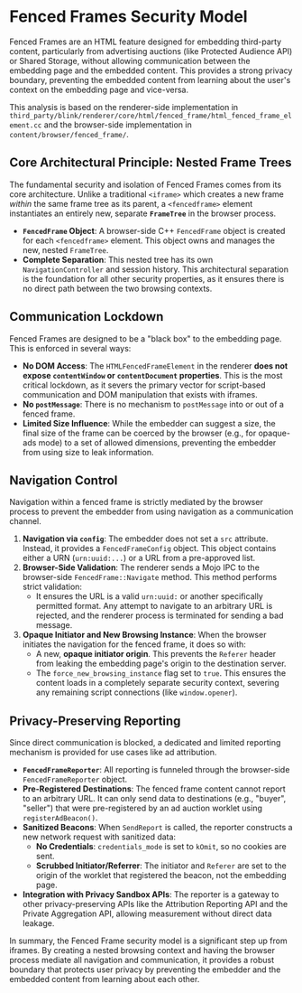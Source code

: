 # Fenced Frames Security Model

Fenced Frames are an HTML feature designed for embedding third-party content, particularly from advertising auctions (like Protected Audience API) or Shared Storage, without allowing communication between the embedding page and the embedded content. This provides a strong privacy boundary, preventing the embedded content from learning about the user's context on the embedding page and vice-versa.

This analysis is based on the renderer-side implementation in `third_party/blink/renderer/core/html/fenced_frame/html_fenced_frame_element.cc` and the browser-side implementation in `content/browser/fenced_frame/`.

## Core Architectural Principle: Nested Frame Trees

The fundamental security and isolation of Fenced Frames comes from its core architecture. Unlike a traditional `<iframe>` which creates a new frame *within* the same frame tree as its parent, a `<fencedframe>` element instantiates an entirely new, separate **`FrameTree`** in the browser process.

-   **`FencedFrame` Object**: A browser-side C++ `FencedFrame` object is created for each `<fencedframe>` element. This object owns and manages the new, nested `FrameTree`.
-   **Complete Separation**: This nested tree has its own `NavigationController` and session history. This architectural separation is the foundation for all other security properties, as it ensures there is no direct path between the two browsing contexts.

## Communication Lockdown

Fenced Frames are designed to be a "black box" to the embedding page. This is enforced in several ways:

-   **No DOM Access**: The `HTMLFencedFrameElement` in the renderer **does not expose `contentWindow` or `contentDocument` properties**. This is the most critical lockdown, as it severs the primary vector for script-based communication and DOM manipulation that exists with iframes.
-   **No `postMessage`**: There is no mechanism to `postMessage` into or out of a fenced frame.
-   **Limited Size Influence**: While the embedder can suggest a size, the final size of the frame can be coerced by the browser (e.g., for opaque-ads mode) to a set of allowed dimensions, preventing the embedder from using size to leak information.

## Navigation Control

Navigation within a fenced frame is strictly mediated by the browser process to prevent the embedder from using navigation as a communication channel.

1.  **Navigation via `config`**: The embedder does not set a `src` attribute. Instead, it provides a `FencedFrameConfig` object. This object contains either a URN (`urn:uuid:...`) or a URL from a pre-approved list.
2.  **Browser-Side Validation**: The renderer sends a Mojo IPC to the browser-side `FencedFrame::Navigate` method. This method performs strict validation:
    - It ensures the URL is a valid `urn:uuid:` or another specifically permitted format. Any attempt to navigate to an arbitrary URL is rejected, and the renderer process is terminated for sending a bad message.
3.  **Opaque Initiator and New Browsing Instance**: When the browser initiates the navigation for the fenced frame, it does so with:
    - A new, **opaque initiator origin**. This prevents the `Referer` header from leaking the embedding page's origin to the destination server.
    - The `force_new_browsing_instance` flag set to `true`. This ensures the content loads in a completely separate security context, severing any remaining script connections (like `window.opener`).

## Privacy-Preserving Reporting

Since direct communication is blocked, a dedicated and limited reporting mechanism is provided for use cases like ad attribution.

-   **`FencedFrameReporter`**: All reporting is funneled through the browser-side `FencedFrameReporter` object.
-   **Pre-Registered Destinations**: The fenced frame content cannot report to an arbitrary URL. It can only send data to destinations (e.g., "buyer", "seller") that were pre-registered by an ad auction worklet using `registerAdBeacon()`.
-   **Sanitized Beacons**: When `SendReport` is called, the reporter constructs a new network request with sanitized data:
    - **No Credentials**: `credentials_mode` is set to `kOmit`, so no cookies are sent.
    - **Scrubbed Initiator/Referrer**: The initiator and `Referer` are set to the origin of the worklet that registered the beacon, not the embedding page.
-   **Integration with Privacy Sandbox APIs**: The reporter is a gateway to other privacy-preserving APIs like the Attribution Reporting API and the Private Aggregation API, allowing measurement without direct data leakage.

In summary, the Fenced Frame security model is a significant step up from iframes. By creating a nested browsing context and having the browser process mediate all navigation and communication, it provides a robust boundary that protects user privacy by preventing the embedder and the embedded content from learning about each other.